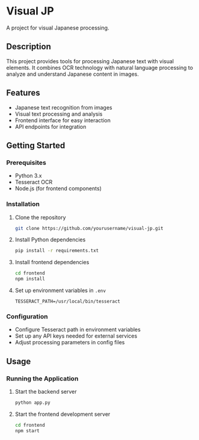 # Visual JP

A project for visual Japanese processing.

## Description

This project provides tools for processing Japanese text with visual elements. It combines OCR technology with natural language processing to analyze and understand Japanese content in images.

## Features

- Japanese text recognition from images
- Visual text processing and analysis
- Frontend interface for easy interaction
- API endpoints for integration

## Getting Started

### Prerequisites

- Python 3.x
- Tesseract OCR
- Node.js (for frontend components)

### Installation

1. Clone the repository
   ```bash
   git clone https://github.com/yourusername/visual-jp.git
   ```
2. Install Python dependencies
   ```bash
   pip install -r requirements.txt
   ```
3. Install frontend dependencies
   ```bash
   cd frontend
   npm install
   ```
4. Set up environment variables in `.env`
   ```env
   TESSERACT_PATH=/usr/local/bin/tesseract
   ```

### Configuration

- Configure Tesseract path in environment variables
- Set up any API keys needed for external services
- Adjust processing parameters in config files

## Usage

### Running the Application

1. Start the backend server
   ```bash
   python app.py
   ```
2. Start the frontend development server
   ```bash
   cd frontend
   npm start
   ```